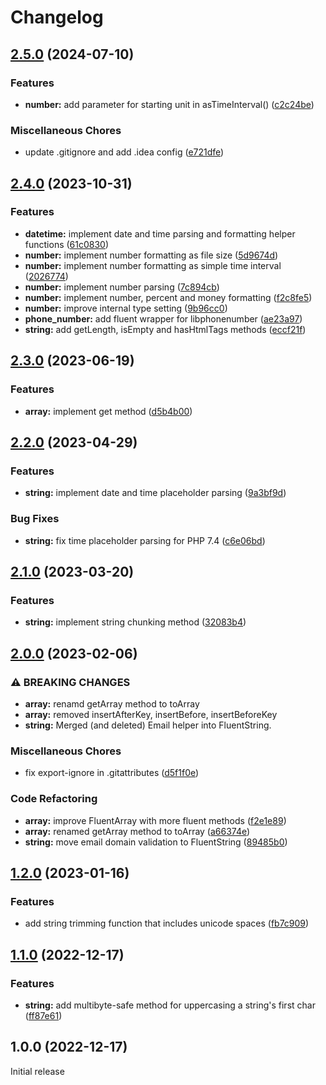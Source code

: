 # Changelog

## [2.5.0](https://github.com/DataLinx/php-utils/compare/v2.4.0...v2.5.0) (2024-07-10)


### Features

* **number:** add parameter for starting unit in asTimeInterval() ([c2c24be](https://github.com/DataLinx/php-utils/commit/c2c24be7b62cec2c96792815ed12c33a441e99c0))


### Miscellaneous Chores

* update .gitignore and add .idea config ([e721dfe](https://github.com/DataLinx/php-utils/commit/e721dfeab045bcc8d7308359cebdf27c25ac3dc6))

## [2.4.0](https://github.com/DataLinx/php-utils/compare/v2.3.0...v2.4.0) (2023-10-31)


### Features

* **datetime:** implement date and time parsing and formatting helper functions ([61c0830](https://github.com/DataLinx/php-utils/commit/61c083012deae7079659fccec80b68ca14776afc))
* **number:** implement number formatting as file size ([5d9674d](https://github.com/DataLinx/php-utils/commit/5d9674dffe7adccb88883f0fcd964266d4e18dba))
* **number:** implement number formatting as simple time interval ([2026774](https://github.com/DataLinx/php-utils/commit/20267741d2d195771c4cbaf60616238fc771b4c8))
* **number:** implement number parsing ([7c894cb](https://github.com/DataLinx/php-utils/commit/7c894cb70dc4d9a56bc45d5ad6b7035fee763f22))
* **number:** implement number, percent and money formatting ([f2c8fe5](https://github.com/DataLinx/php-utils/commit/f2c8fe558d28c807bf42495ab1bb8ed70b0c5524))
* **number:** improve internal type setting ([9b96cc0](https://github.com/DataLinx/php-utils/commit/9b96cc0962e407108b2c0766731ef51d96d4b344))
* **phone_number:** add fluent wrapper for libphonenumber ([ae23a97](https://github.com/DataLinx/php-utils/commit/ae23a9759769c6cc27d21c9a5348beab54acd4c8))
* **string:** add getLength, isEmpty and hasHtmlTags methods ([eccf21f](https://github.com/DataLinx/php-utils/commit/eccf21fd656abbf41fa22230ba1b4ede5728504c))

## [2.3.0](https://github.com/DataLinx/php-utils/compare/v2.2.0...v2.3.0) (2023-06-19)


### Features

* **array:** implement get method ([d5b4b00](https://github.com/DataLinx/php-utils/commit/d5b4b00b7290fc67e15ed5fae4a69d186e6582bc))

## [2.2.0](https://github.com/DataLinx/php-utils/compare/v2.1.0...v2.2.0) (2023-04-29)


### Features

* **string:** implement date and time placeholder parsing ([9a3bf9d](https://github.com/DataLinx/php-utils/commit/9a3bf9dcdc2d84a2e11341a9c7bf23a80b9507f1))


### Bug Fixes

* **string:** fix time placeholder parsing for PHP 7.4 ([c6e06bd](https://github.com/DataLinx/php-utils/commit/c6e06bd216ece2f76921a546edbbe3a7bea83745))

## [2.1.0](https://github.com/DataLinx/php-utils/compare/v2.0.0...v2.1.0) (2023-03-20)


### Features

* **string:** implement string chunking method ([32083b4](https://github.com/DataLinx/php-utils/commit/32083b45a524c915f8a59f679544c420bcbfd49c))

## [2.0.0](https://github.com/DataLinx/php-utils/compare/v1.2.0...v2.0.0) (2023-02-06)


### ⚠ BREAKING CHANGES

* **array:** renamd getArray method to toArray
* **array:** removed insertAfterKey, insertBefore, insertBeforeKey
* **string:** Merged (and deleted) Email helper into FluentString.

### Miscellaneous Chores

* fix export-ignore in .gitattributes ([d5f1f0e](https://github.com/DataLinx/php-utils/commit/d5f1f0e0cfa02cfe6d042b8003c083b6903b58fe))


### Code Refactoring

* **array:** improve FluentArray with more fluent methods ([f2e1e89](https://github.com/DataLinx/php-utils/commit/f2e1e8924a626978c5e7f84797e9c642860f4565))
* **array:** renamed getArray method to toArray ([a66374e](https://github.com/DataLinx/php-utils/commit/a66374e30c64bb959a63d18159dc4f186948c7aa))
* **string:** move email domain validation to FluentString ([89485b0](https://github.com/DataLinx/php-utils/commit/89485b037367686f6086c7ecff1abb75f592999d))

## [1.2.0](https://github.com/DataLinx/php-utils/compare/v1.1.0...v1.2.0) (2023-01-16)


### Features

* add string trimming function that includes unicode spaces ([fb7c909](https://github.com/DataLinx/php-utils/commit/fb7c90952f5e56055ec74272699f1456cbf35998))

## [1.1.0](https://github.com/DataLinx/php-utils/compare/v1.0.0...v1.1.0) (2022-12-17)


### Features

* **string:** add multibyte-safe method for uppercasing a string's first char ([ff87e61](https://github.com/DataLinx/php-utils/commit/ff87e61a88127edde2af2aff42eecc3b521d0f84))

## 1.0.0 (2022-12-17)

Initial release
